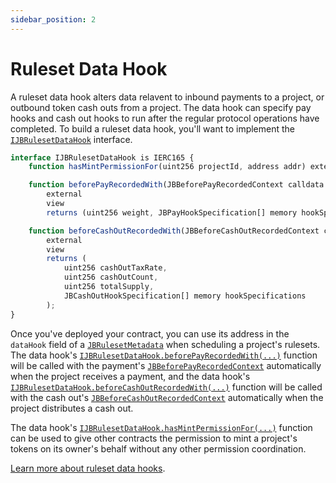 ```yaml
---
sidebar_position: 2
---
```


# Ruleset Data Hook

A ruleset data hook alters data relavent to inbound payments to a project, or outbound token cash outs from a project. The data hook can specify pay hooks and cash out hooks to run after the regular protocol operations have completed. To build a ruleset data hook, you'll want to implement the [`IJBRulesetDataHook`](/docs/v4/api/core/interfaces/IJBRulesetDataHook.md) interface. 

```javascript
interface IJBRulesetDataHook is IERC165 {
    function hasMintPermissionFor(uint256 projectId, address addr) external view returns (bool flag);

    function beforePayRecordedWith(JBBeforePayRecordedContext calldata context)
        external
        view
        returns (uint256 weight, JBPayHookSpecification[] memory hookSpecifications);

    function beforeCashOutRecordedWith(JBBeforeCashOutRecordedContext calldata context)
        external
        view
        returns (
            uint256 cashOutTaxRate,
            uint256 cashOutCount,
            uint256 totalSupply,
            JBCashOutHookSpecification[] memory hookSpecifications
        );
}
```

Once you've deployed your contract, you can use its address in the `dataHook` field of a [`JBRulesetMetadata`](/docs/v4/api/core/structs/JBRulesetMetadata.md) when scheduling a project's rulesets. The data hook's [`IJBRulesetDataHook.beforePayRecordedWith(...)`](/docs/v4/api/core/interfaces/IJBRulesetDataHook.md#beforepayrecordedwith) function will be called with the payment's [`JBBeforePayRecordedContext`](/docs/v4/api/core/structs/JBBeforePayRecordedContext.md) automatically when the project receives a payment, and the data hook's [`IJBRulesetDataHook.beforeCashOutRecordedWith(...)`](/docs/v4/api/core/interfaces/IJBRulesetDataHook.md#beforecashoutrecordedwith) function will be called with the cash out's [`JBBeforeCashOutRecordedContext`](/docs/v4/api/core/structs/JBBeforeCashOutRecordedContext.md) automatically when the project distributes a cash out.

The data hook's [`IJBRulesetDataHook.hasMintPermissionFor(...)`](/docs/v4/api/core/interfaces/IJBRulesetDataHook.md#hasmintpermissionfor) function can be used to give other contracts the permission to mint a project's tokens on its owner's behalf without any other permission coordination. 


[Learn more about ruleset data hooks](/docs/v4/learn/glossary/ruleset-data-hook).
